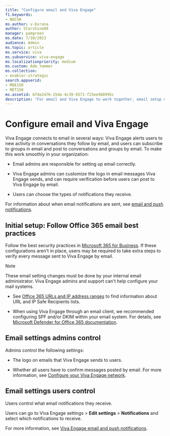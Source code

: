 ```yaml
---
title: "Configure email and Viva Engage"
f1.keywords:
- NOCSH
ms.author: v-bvrana
author: Starshine89
manager: pamgreen
ms.date: 7/10/2023
audience: Admin
ms.topic: article
ms.service: viva
ms.subservice: viva-engage
ms.localizationpriority: medium
ms.custom: Adm_Yammer
ms.collection:
- enabler-strategic
search.appverid: 
- MOE150
- MET150
ms.assetid: bf4e2476-25da-4c39-9371-f23ee988995c
description: "For email and Viva Engage to work together, email setup must match Office 365 best practices."
---
```


# Configure email and Viva Engage

Viva Engage connects to email in several ways: Viva Engage alerts users to new activity in conversations they follow by email, and users can subscribe to groups in email and post to conversations and groups by email. To make this work smoothly in your organization:
  
- Email admins are responsible for setting up email correctly.

- Viva Engage admins can customize the logo in email messages Viva Engage sends, and can require verification before users can post to Viva Engage by email.

- Users can choose the types of notifications they receive.

For information about when email notifications are sent, see [email and push notifications](https://support.office.com/article/93e530e0-189f-4768-8f28-7683d48cc996).
  
## Initial setup: Follow Office 365 email best practices

Follow the best security practices in [Microsoft 365 for Business](/microsoft-365/business-premium/secure-your-business-data). If these configurations aren't in place, users may be required to take extra steps to verify every message sent to Viva Engage by email.
  
> [!NOTE]
> These email setting changes must be done by your internal email administrator. Viva Engage admins and support can't help configure your mail systems.
  
- See [Office 365 URLs and IP address ranges](https://support.office.com/article/8548a211-3fe7-47cb-abb1-355ea5aa88a2) to find information about URL and IP Safe Recipients lists.

- When using Viva Engage through an email client, we recommended configuring SPF and/or DKIM within your email system. For details, see [Microsoft Defender for Office 365 documentation](/microsoft-365/security/office-365-security).

## Email settings admins control

Admins control the following settings:
  
- The logo on emails that Viva Engage sends to users.

- Whether all users have to confirm messages posted by email. For more information, see [Configure your Viva Engage network](configure-viva-engage.md).

## Email settings users control

Users control what email notifications they receive.
  
Users can go to Viva Engage settings \> **Edit settings** \> **Notifications** and select which notifications to receive.
  
For more information, see [Viva Engage email and push notifications](https://support.office.com/article/93e530e0-189f-4768-8f28-7683d48cc996).